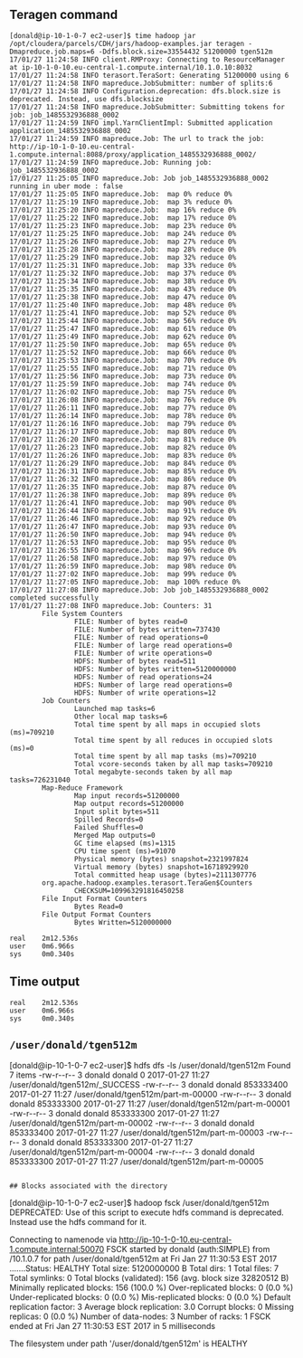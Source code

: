 ## Teragen command
```
[donald@ip-10-1-0-7 ec2-user]$ time hadoop jar /opt/cloudera/parcels/CDH/jars/hadoop-examples.jar teragen -Dmapreduce.job.maps=6 -Ddfs.block.size=33554432 51200000 tgen512m
17/01/27 11:24:58 INFO client.RMProxy: Connecting to ResourceManager at ip-10-1-0-10.eu-central-1.compute.internal/10.1.0.10:8032
17/01/27 11:24:58 INFO terasort.TeraSort: Generating 51200000 using 6
17/01/27 11:24:58 INFO mapreduce.JobSubmitter: number of splits:6
17/01/27 11:24:58 INFO Configuration.deprecation: dfs.block.size is deprecated. Instead, use dfs.blocksize
17/01/27 11:24:58 INFO mapreduce.JobSubmitter: Submitting tokens for job: job_1485532936888_0002
17/01/27 11:24:59 INFO impl.YarnClientImpl: Submitted application application_1485532936888_0002
17/01/27 11:24:59 INFO mapreduce.Job: The url to track the job: http://ip-10-1-0-10.eu-central-1.compute.internal:8088/proxy/application_1485532936888_0002/
17/01/27 11:24:59 INFO mapreduce.Job: Running job: job_1485532936888_0002
17/01/27 11:25:05 INFO mapreduce.Job: Job job_1485532936888_0002 running in uber mode : false
17/01/27 11:25:05 INFO mapreduce.Job:  map 0% reduce 0%
17/01/27 11:25:19 INFO mapreduce.Job:  map 3% reduce 0%
17/01/27 11:25:20 INFO mapreduce.Job:  map 16% reduce 0%
17/01/27 11:25:22 INFO mapreduce.Job:  map 17% reduce 0%
17/01/27 11:25:23 INFO mapreduce.Job:  map 23% reduce 0%
17/01/27 11:25:25 INFO mapreduce.Job:  map 24% reduce 0%
17/01/27 11:25:26 INFO mapreduce.Job:  map 27% reduce 0%
17/01/27 11:25:28 INFO mapreduce.Job:  map 28% reduce 0%
17/01/27 11:25:29 INFO mapreduce.Job:  map 32% reduce 0%
17/01/27 11:25:31 INFO mapreduce.Job:  map 33% reduce 0%
17/01/27 11:25:32 INFO mapreduce.Job:  map 37% reduce 0%
17/01/27 11:25:34 INFO mapreduce.Job:  map 38% reduce 0%
17/01/27 11:25:35 INFO mapreduce.Job:  map 43% reduce 0%
17/01/27 11:25:38 INFO mapreduce.Job:  map 47% reduce 0%
17/01/27 11:25:40 INFO mapreduce.Job:  map 48% reduce 0%
17/01/27 11:25:41 INFO mapreduce.Job:  map 52% reduce 0%
17/01/27 11:25:44 INFO mapreduce.Job:  map 56% reduce 0%
17/01/27 11:25:47 INFO mapreduce.Job:  map 61% reduce 0%
17/01/27 11:25:49 INFO mapreduce.Job:  map 62% reduce 0%
17/01/27 11:25:50 INFO mapreduce.Job:  map 65% reduce 0%
17/01/27 11:25:52 INFO mapreduce.Job:  map 66% reduce 0%
17/01/27 11:25:53 INFO mapreduce.Job:  map 70% reduce 0%
17/01/27 11:25:55 INFO mapreduce.Job:  map 71% reduce 0%
17/01/27 11:25:56 INFO mapreduce.Job:  map 73% reduce 0%
17/01/27 11:25:59 INFO mapreduce.Job:  map 74% reduce 0%
17/01/27 11:26:02 INFO mapreduce.Job:  map 75% reduce 0%
17/01/27 11:26:08 INFO mapreduce.Job:  map 76% reduce 0%
17/01/27 11:26:11 INFO mapreduce.Job:  map 77% reduce 0%
17/01/27 11:26:14 INFO mapreduce.Job:  map 78% reduce 0%
17/01/27 11:26:16 INFO mapreduce.Job:  map 79% reduce 0%
17/01/27 11:26:17 INFO mapreduce.Job:  map 80% reduce 0%
17/01/27 11:26:20 INFO mapreduce.Job:  map 81% reduce 0%
17/01/27 11:26:23 INFO mapreduce.Job:  map 82% reduce 0%
17/01/27 11:26:26 INFO mapreduce.Job:  map 83% reduce 0%
17/01/27 11:26:29 INFO mapreduce.Job:  map 84% reduce 0%
17/01/27 11:26:31 INFO mapreduce.Job:  map 85% reduce 0%
17/01/27 11:26:32 INFO mapreduce.Job:  map 86% reduce 0%
17/01/27 11:26:35 INFO mapreduce.Job:  map 87% reduce 0%
17/01/27 11:26:38 INFO mapreduce.Job:  map 89% reduce 0%
17/01/27 11:26:41 INFO mapreduce.Job:  map 90% reduce 0%
17/01/27 11:26:44 INFO mapreduce.Job:  map 91% reduce 0%
17/01/27 11:26:46 INFO mapreduce.Job:  map 92% reduce 0%
17/01/27 11:26:47 INFO mapreduce.Job:  map 93% reduce 0%
17/01/27 11:26:50 INFO mapreduce.Job:  map 94% reduce 0%
17/01/27 11:26:53 INFO mapreduce.Job:  map 95% reduce 0%
17/01/27 11:26:55 INFO mapreduce.Job:  map 96% reduce 0%
17/01/27 11:26:58 INFO mapreduce.Job:  map 97% reduce 0%
17/01/27 11:26:59 INFO mapreduce.Job:  map 98% reduce 0%
17/01/27 11:27:02 INFO mapreduce.Job:  map 99% reduce 0%
17/01/27 11:27:05 INFO mapreduce.Job:  map 100% reduce 0%
17/01/27 11:27:08 INFO mapreduce.Job: Job job_1485532936888_0002 completed successfully
17/01/27 11:27:08 INFO mapreduce.Job: Counters: 31
        File System Counters
                FILE: Number of bytes read=0
                FILE: Number of bytes written=737430
                FILE: Number of read operations=0
                FILE: Number of large read operations=0
                FILE: Number of write operations=0
                HDFS: Number of bytes read=511
                HDFS: Number of bytes written=5120000000
                HDFS: Number of read operations=24
                HDFS: Number of large read operations=0
                HDFS: Number of write operations=12
        Job Counters
                Launched map tasks=6
                Other local map tasks=6
                Total time spent by all maps in occupied slots (ms)=709210
                Total time spent by all reduces in occupied slots (ms)=0
                Total time spent by all map tasks (ms)=709210
                Total vcore-seconds taken by all map tasks=709210
                Total megabyte-seconds taken by all map tasks=726231040
        Map-Reduce Framework
                Map input records=51200000
                Map output records=51200000
                Input split bytes=511
                Spilled Records=0
                Failed Shuffles=0
                Merged Map outputs=0
                GC time elapsed (ms)=1315
                CPU time spent (ms)=91070
                Physical memory (bytes) snapshot=2321997824
                Virtual memory (bytes) snapshot=16718929920
                Total committed heap usage (bytes)=2111307776
        org.apache.hadoop.examples.terasort.TeraGen$Counters
                CHECKSUM=109963291816450258
        File Input Format Counters
                Bytes Read=0
        File Output Format Counters
                Bytes Written=5120000000

real    2m12.536s
user    0m6.966s
sys     0m0.340s
```

## Time output
```
real    2m12.536s
user    0m6.966s
sys     0m0.340s
```

## `/user/donald/tgen512m` 
[donald@ip-10-1-0-7 ec2-user]$ hdfs dfs -ls /user/donald/tgen512m
Found 7 items
-rw-r--r--   3 donald donald          0 2017-01-27 11:27 /user/donald/tgen512m/_SUCCESS
-rw-r--r--   3 donald donald  853333400 2017-01-27 11:27 /user/donald/tgen512m/part-m-00000
-rw-r--r--   3 donald donald  853333300 2017-01-27 11:27 /user/donald/tgen512m/part-m-00001
-rw-r--r--   3 donald donald  853333300 2017-01-27 11:27 /user/donald/tgen512m/part-m-00002
-rw-r--r--   3 donald donald  853333400 2017-01-27 11:27 /user/donald/tgen512m/part-m-00003
-rw-r--r--   3 donald donald  853333300 2017-01-27 11:27 /user/donald/tgen512m/part-m-00004
-rw-r--r--   3 donald donald  853333300 2017-01-27 11:27 /user/donald/tgen512m/part-m-00005
```

## Blocks associated with the directory
```
[donald@ip-10-1-0-7 ec2-user]$ hadoop fsck /user/donald/tgen512m
DEPRECATED: Use of this script to execute hdfs command is deprecated.
Instead use the hdfs command for it.

Connecting to namenode via http://ip-10-1-0-10.eu-central-1.compute.internal:50070
FSCK started by donald (auth:SIMPLE) from /10.1.0.7 for path /user/donald/tgen512m at Fri Jan 27 11:30:53 EST 2017
.......Status: HEALTHY
 Total size:    5120000000 B
 Total dirs:    1
 Total files:   7
 Total symlinks:                0
 Total blocks (validated):      156 (avg. block size 32820512 B)
 Minimally replicated blocks:   156 (100.0 %)
 Over-replicated blocks:        0 (0.0 %)
 Under-replicated blocks:       0 (0.0 %)
 Mis-replicated blocks:         0 (0.0 %)
 Default replication factor:    3
 Average block replication:     3.0
 Corrupt blocks:                0
 Missing replicas:              0 (0.0 %)
 Number of data-nodes:          3
 Number of racks:               1
FSCK ended at Fri Jan 27 11:30:53 EST 2017 in 5 milliseconds


The filesystem under path '/user/donald/tgen512m' is HEALTHY
```